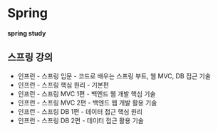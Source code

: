 # Spring
#### spring study
## 스프링 강의
* 인프런 - 스프링 입문 - 코드로 배우는 스프링 부트, 웹 MVC, DB 접근 기술
* 인프런 - 스프링 핵심 원리 - 기본편
* 인프런 - 스프링 MVC 1편 - 백엔드 웹 개발 핵심 기술
* 인프런 - 스프링 MVC 2편 - 백엔드 웹 개발 활용 기술
* 인프런 - 스프링 DB 1편 - 데이터 접근 핵심 원리
* 인프런 - 스프링 DB 2편 - 데이터 접근 활용 기술
